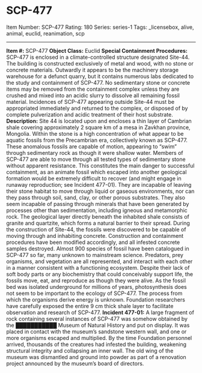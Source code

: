 # SCP-477
Item Number: SCP-477
Rating: 180
Series: series-1
Tags: _licensebox, alive, animal, euclid, reanimation, scp

---

**Item #:** SCP-477
**Object Class:** Euclid
**Special Containment Procedures:** SCP-477 is enclosed in a climate-controlled structure designated Site-44. The building is constructed exclusively of metal and wood, with no stone or concrete materials. Outwardly it appears to be the machinery storage warehouse for a defunct quarry, but it contains numerous labs dedicated to the study and containment of SCP-477. No sedimentary stone or concrete items may be removed from the containment complex unless they are crushed and mixed into an acidic slurry to dissolve all remaining fossil material.
Incidences of SCP-477 appearing outside Site-44 must be appropriated immediately and returned to the complex, or disposed of by complete pulverization and acidic treatment of their host substrate.
**Description:** Site 44 is located upon and encloses a thin layer of Cambrian shale covering approximately 2 square km of a mesa in Zavkhan province, Mongolia. Within the stone is a high concentration of what appear to be aquatic fossils from the Precambrian era, collectively known as SCP-477. These anomalous fossils are capable of motion, appearing to “swim” through sedimentary rock as though it were shallow water.
Members of SCP-477 are able to move through all tested types of sedimentary stone without apparent resistance. This constitutes the main danger to successful containment, as an animate fossil which escaped into another geological formation would be extremely difficult to recover (and might engage in runaway reproduction; see Incident 477-01). They are incapable of leaving their stone habitat to move through liquid or gaseous environments, nor can they pass through soil, sand, clay, or other porous substrates. They also seem incapable of passing through minerals that have been generated by processes other than sedimentation, including igneous and metamorphic rock. The geological layer directly beneath the inhabited shale consists of granite and quartzite, which forms a natural barrier to their spread.
During the construction of Site-44, the fossils were discovered to be capable of moving through and inhabiting concrete. Construction and containment procedures have been modified accordingly, and all infested concrete samples destroyed.
Almost 900 species of fossil have been catalogued in SCP-477 so far, many unknown to mainstream science. Predators, prey organisms, and vegetation are all represented, and interact with each other in a manner consistent with a functioning ecosystem. Despite their lack of soft body parts or any biochemistry that could conceivably support life, the fossils move, eat, and reproduce as though they were alive. As the fossil bed was isolated underground for millions of years, photosynthesis does not seem to be important to the ecology of SCP-477. The process from which the organisms derive energy is unknown.
Foundation researchers have carefully exposed the entire 9 cm thick shale layer to facilitate observation and research of SCP-477.
**Incident 477-01:** A large fragment of rock containing several instances of SCP-477 was somehow obtained by the ███████████ Museum of Natural History and put on display. It was placed in contact with the museum’s sandstone western wall, and one or more organisms escaped and multiplied. By the time Foundation personnel arrived, thousands of the creatures had infested the building, weakening structural integrity and collapsing an inner wall. The old wing of the museum was dismantled and ground into powder as part of a renovation project announced by the museum’s board of directors.